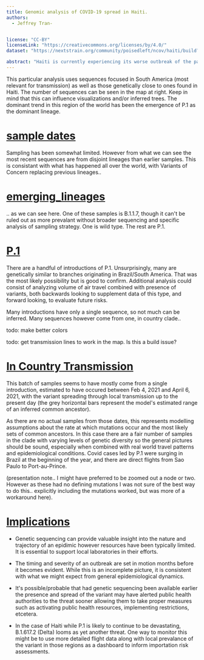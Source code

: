 ```yaml
---
title: Genomic analysis of COVID-19 spread in Haiti.
authors:
  - Jeffrey Tran-


license: "CC-BY"  
licenseLink: "https://creativecommons.org/licenses/by/4.0/"
dataset: "https://nextstrain.org/community/poisedleft/ncov/haiti/build?c=emerging_lineages&d=map&p=full"

abstract: "Haiti is currently experiencing its worse outbreak of the pandemic, driven primarily by the P.1 variant. This is an early look at sequences released by the country's National Public Health Laboratory (Laboratoire National de Sante Publique) to GISAID. After sporadic sequencing through 2020 and early 2021 the lab released about 40 sequences taken in May, at about the time the epidemic was noticebly picking up." 
---
```


This particular analysis uses sequences focused in South America (most relevant for transmission) as well as those genetically close to ones found in Haiti. The number of sequences can be seen in the map at right. Keep in mind that this can influence visualizations and/or inferred trees. The dominant trend in this region of the world has been the emergence of P.1 as the dominant lineage. 

# [sample dates](http://nextstrain.org/community/poisedleft/ncov/haiti/build?d=tree&c=num_date&f_country=Haiti&l=radial)

Sampling has been somewhat limited. However from what we can see the most recent sequences are from disjoint lineages than earlier samples. This is consistant with what has happened all over the world, with Variants of Concern replacing previous lineages.. 

# [emerging_lineages](http://nextstrain.org/community/poisedleft/ncov/haiti/build?d=tree&c=emerging_lineage&f_country=Haiti&l=radial)

.. as we can see here. One of these samples is B.1.1.7, though it can't be ruled out as more prevalant without broader sequencing and specific analysis of sampling strategy. One is wild type. The rest are P.1. 

# [P.1](http://nextstrain.org/community/poisedleft/ncov/haiti/build?c=country&d=tree&clade=20J/501Y.V3&f_country=Haiti,Brazil,Argentina,Uraguay&f_clade_membership=20J/501Y.V3&l=radial)

There are a handful of introductions of P.1. Unsurprisingly, many are genetically similar to branches originating in Brazil/South America. That was the most likely possibility but is good to confirm. Additional analysis could consist of analyzing volume of air travel combined with presence of variants, both backwards looking to supplement data of this type, and forward looking, to evaluate future risks.  

Many introductions have only a single sequence, so not much can be inferred. Many sequences however come from one, in country clade.. 


todo: make better colors

todo: get transmission lines to work in the map. Is this a build issue? 


# [In Country Transmission](https://nextstrain.org/community/poisedleft/ncov/haiti/build?branchLabel=emerging_lineage&d=tree&ci&f_haiti=yes&clade=20J/501Y.V3&gt=nuc.2455T&tl=country&l=radial)

This batch of samples seems to have mostly come from a single introduction, estimated to have occured between Feb 4, 2021 and April 6, 2021, with the variant spreading through local transmission up to the present day (the grey horizontal bars represent the model's estimated range of an inferred common ancestor). 

 
As there are no actual samples from those dates, this represents modelling assumptions about the rate at which mutations occur and the most likely sets of common ancestors. In this case there are a fair number of samples in the clade with varying levels of genetic diversity so the general pictures should be sound, especially when combined with real world travel patterns and epidemiological conditions. Covid cases led by P.1 were surging in Brazil at the beginning of the year, and there are direct flights from Sao Paulo to Port-au-Prince.

(presentation note.. I might have preferred to be zoomed out a node or two. However as these had no defining mutations I was not sure of the best way to do this.. explicitly including the mutations worked, but was more of a workaround here). 


# [Implications](https://nextstrain.org/ncov/global?c=country&d=tree,map&f_clade_membership=21A%20%28Delta%29&l=radial&p=grid&transmissions=show)

* Genetic sequencing can provide valuable insight into the nature and trajectory of an epidimic however resources have been typically limited. It is essential to support local laboratories in their efforts.  

* The timing and severity of an outbreak are set in motion months before it becomes evident. While this is an incomplete picture, it is consistent with what we might expect from general epidemiological dynamics.

* It's possible/probable that had genetic sequencing been available earlier the presence and spread of the variant may have alerted public health authorities to the threat sooner allowing them to take proper measures such as activating public health resources, implementing restrictions, etcetera. 

* In the case of Haiti while P.1 is likely to continue to be devastating, B.1.617.2 (Delta) looms as yet another threat. One way to monitor this might be to use more detailed flight data along with local prevalance of the variant in those regions as a dashboard to inform importation risk assessments. 





